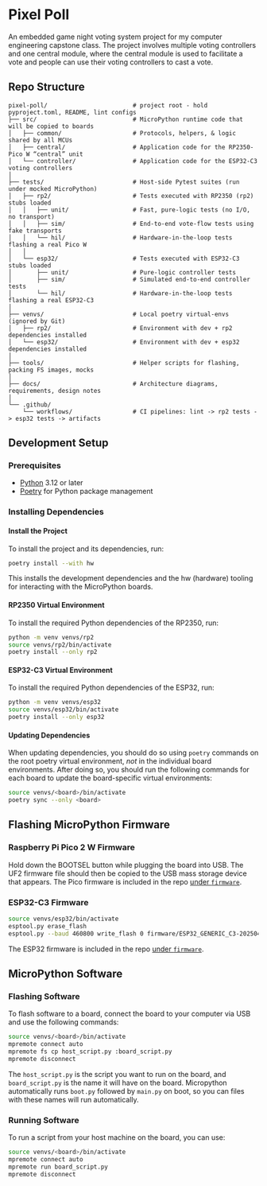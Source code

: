 # Pixel Poll

An embedded game night voting system project for my computer engineering capstone class. The project involves multiple voting controllers and one central module, where the central module is used to facilitate a vote and people can use their voting controllers to cast a vote.

## Repo Structure

```text
pixel-poll/                        # project root - hold pyproject.toml, README, lint configs
├── src/                           # MicroPython runtime code that will be copied to boards
│   ├── common/                    # Protocols, helpers, & logic shared by all MCUs
│   ├── central/                   # Application code for the RP2350-Pico W “central” unit
│   └── controller/                # Application code for the ESP32-C3 voting controllers
│
├── tests/                         # Host-side Pytest suites (run under mocked MicroPython)
│   ├── rp2/                       # Tests executed with RP2350 (rp2) stubs loaded
│   │   ├── unit/                  # Fast, pure-logic tests (no I/O, no transport)
│   │   ├── sim/                   # End-to-end vote-flow tests using fake transports
│   │   └── hil/                   # Hardware-in-the-loop tests flashing a real Pico W
│   │
│   └── esp32/                     # Tests executed with ESP32-C3 stubs loaded
│       ├── unit/                  # Pure-logic controller tests
│       ├── sim/                   # Simulated end-to-end controller tests
│       └── hil/                   # Hardware-in-the-loop tests flashing a real ESP32-C3
│
├── venvs/                         # Local poetry virtual-envs (ignored by Git)
│   ├── rp2/                       # Environment with dev + rp2 dependencies installed
│   └── esp32/                     # Environment with dev + esp32 dependencies installed
│
├── tools/                         # Helper scripts for flashing, packing FS images, mocks
│
├── docs/                          # Architecture diagrams, requirements, design notes
│
└── .github/
    └── workflows/                 # CI pipelines: lint -> rp2 tests -> esp32 tests -> artifacts
```

## Development Setup

### Prerequisites

- [Python](https://www.python.org/downloads/) 3.12 or later
- [Poetry](https://python-poetry.org/docs/) for Python package management

### Installing Dependencies

#### Install the Project

To install the project and its dependencies, run:

```bash
poetry install --with hw
```

This installs the development dependencies and the hw (hardware) tooling for interacting with the MicroPython boards.

#### RP2350 Virtual Environment

To install the required Python dependencies of the RP2350, run:

```bash
python -m venv venvs/rp2
source venvs/rp2/bin/activate
poetry install --only rp2
```

#### ESP32-C3 Virtual Environment

To install the required Python dependencies of the ESP32, run:

```bash
python -m venv venvs/esp32
source venvs/esp32/bin/activate
poetry install --only esp32
```

#### Updating Dependencies

When updating dependencies, you should do so using `poetry` commands on the root poetry virtual environment, *not* in the individual board environments. After doing so, you should run the following commands for each board to update the board-specific virtual environments:

```bash
source venvs/<board>/bin/activate
poetry sync --only <board>
```

## Flashing MicroPython Firmware

### Raspberry Pi Pico 2 W Firmware

Hold down the BOOTSEL button while plugging the board into USB. The UF2 firmware file should then be copied to the USB mass storage device that appears.
The Pico firmware is included in the repo [under `firmware`](firmware/RPI_PICO2_W-20250616-v1.26.0-preview.uf2).

### ESP32-C3 Firmware

```bash
source venvs/esp32/bin/activate
esptool.py erase_flash
esptool.py --baud 460800 write_flash 0 firmware/ESP32_GENERIC_C3-20250415-v1.25.0.bin
```

The ESP32 firmware is included in the repo [under `firmware`](firmware/ESP32_GENERIC_C3-20250415-v1.25.0.bin).

## MicroPython Software

### Flashing Software

To flash software to a board, connect the board to your computer via USB and use the following commands:

```bash
source venvs/<board>/bin/activate
mpremote connect auto
mpremote fs cp host_script.py :board_script.py
mpremote disconnect
```

The `host_script.py` is the script you want to run on the board, and `board_script.py` is the name it will have on the board. Micropython automatically runs `boot.py` followed by `main.py` on boot, so you can files with these names will run automatically.

### Running Software

To run a script from your host machine on the board, you can use:

```bash
source venvs/<board>/bin/activate
mpremote connect auto
mpremote run board_script.py
mpremote disconnect
```
